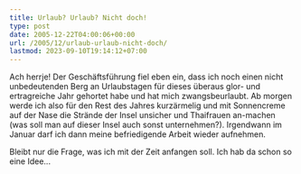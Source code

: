 ```yaml
---
title: Urlaub? Urlaub? Nicht doch!
type: post
date: 2005-12-22T04:00:06+00:00
url: /2005/12/urlaub-urlaub-nicht-doch/
lastmod: 2023-09-10T19:14:12+07:00
---
```

Ach herrje! Der Geschäftsführung fiel eben ein, dass ich noch einen nicht unbedeutenden Berg an Urlaubstagen für dieses überaus glor- und ertragreiche Jahr gehortet habe und hat mich zwangsbeurlaubt. Ab morgen werde ich also für den Rest des Jahres kurzärmelig und mit Sonnencreme auf der Nase die Strände der Insel unsicher und Thaifrauen an-machen (was soll man auf dieser Insel auch sonst unternehmen?). Irgendwann im Januar darf ich dann meine befriedigende Arbeit wieder aufnehmen.

Bleibt nur die Frage, was ich mit der Zeit anfangen soll. Ich hab da schon so eine Idee...
